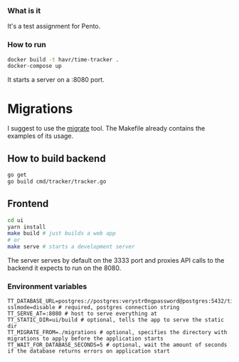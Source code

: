 ### What is it

It's a test assignment for Pento.

### How to run

```bash
docker build -t havr/time-tracker .
docker-compose up
```

It starts a server on a :8080 port.

# Migrations
I suggest to use the [migrate](https://github.com/golang-migrate/migrate/tree/master/cmd/migrate) tool.
The Makefile already contains the examples of its usage.

## How to build backend
```bash
go get
go build cmd/tracker/tracker.go
```

## Frontend
```bash
cd ui
yarn install
make build # just builds a web app
# or
make serve # starts a development server
```

The server serves by default on the 3333 port and proxies API calls to the backend it expects to run on the 8080.

### Environment variables

```
TT_DATABASE_URL=postgres://postgres:verystr0ngpassword@postgres:5432/time_tracker?sslmode=disable # required, postgres connection string
TT_SERVE_AT=:8080 # host to serve everything at
TT_STATIC_DIR=ui/build # optional, tells the app to serve the static dir
TT_MIGRATE_FROM=./migrations # optional, specifies the directory with migrations to apply before the application starts
TT_WAIT_FOR_DATABASE_SECONDS=5 # optional, wait the amount of seconds if the database returns errors on application start
```
